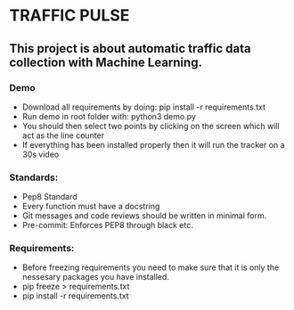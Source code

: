 # TRAFFIC PULSE

## This project is about automatic traffic data collection with Machine Learning.

### Demo
- Download all requirements by doing: pip install -r requirements.txt
- Run demo in root folder with: python3 demo.py
- You should then select two points by clicking on the screen which will act as the line counter
- If everything has been installed properly then it will run the tracker on a 30s video

### Standards:
- Pep8 Standard
- Every function must have a docstring
- Git messages and code reviews should be written in minimal form.
- Pre-commit: Enforces PEP8 through black etc.

### Requirements:
- Before freezing requirements you need to make sure that it is only the nessesary packages you have installed.
- pip freeze > requirements.txt
- pip install -r requirements.txt
